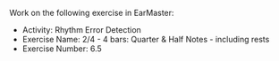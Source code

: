 Work on the following exercise in EarMaster:
- Activity: Rhythm Error Detection
- Exercise Name: 2/4 - 4 bars: Quarter & Half Notes - including rests
- Exercise Number: 6.5
